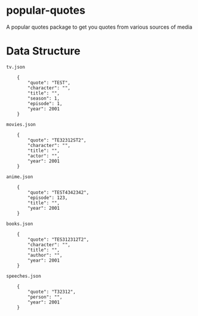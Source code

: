# popular-quotes
A popular quotes package to get you quotes from various sources of media


# Data Structure
`tv.json`
```
	{
		"quote": "TEST",
		"character": "",
		"title": "",
		"season": 1,
		"episode": 1,
		"year": 2001
	}
```

`movies.json`
```
	{
		"quote": "TE32312ST2",
		"character": "",
		"title": "",
		"actor": "",
		"year": 2001
	}
```

`anime.json`
```
	{
		"quote": "TEST4342342",
		"episode": 123,
		"title": "",
		"year": 2001
	}
```

`books.json`
```
	{
		"quote": "TES312312T2",
		"character": "",
		"title": "",
		"author": "",
		"year": 2001
	}
```

`speeches.json`
```
	{
		"quote": "T32312",
		"person": "",
		"year": 2001
	}
```